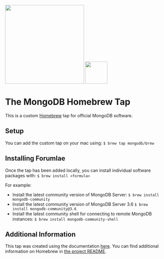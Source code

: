 <img src="https://webassets.mongodb.com/_com_assets/cms/mongodb-logo-rgb-j6w271g1xn.jpg" width="256"> <img src="https://brew.sh/assets/img/homebrew-256x256.png" height="72">

# The MongoDB Homebrew Tap

This is a custom [Homebrew](https://brew.sh) tap for official MongoDB software.


## Setup
You can add the custom tap on your mac using: `$ brew tap mongodb/brew`


## Installing Forumlae 
Once the tap has been added locally, you can install individual software packages with: 
`$ brew install <formula>`

For example:
* Install the latest community version of MongoDB Server: `$ brew install mongodb-community`
* Install the latest community version of MongoDB Server 3.6 `$ brew install mongodb-community@3.6`
* Install the latest community shell for connecting to remote MongoDB instances: `$ brew install mongodb-community-shell`


## Additional Information
This tap was created using the documentation [here](https://github.com/Homebrew/brew/blob/master/docs/How-to-Create-and-Maintain-a-Tap.md).
You can find additional information on Homebrew in [the project README](https://github.com/Homebrew/brew#homebrew).

